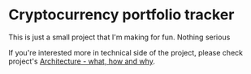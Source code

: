 # Cryptocurrency portfolio tracker

This is just a small project that I'm making for fun. Nothing serious

If you're interested more in technical side of the project, please check project's [Architecture - what, how and why](https://github.com/goran-zdjelar/crypto-portfolio-tracker-backend/wiki/Architecture-%E2%80%90-what,-how-and-why).
